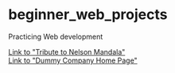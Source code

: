 # beginner_web_projects
Practicing Web development

<a href="https://rupeshchiluka001.github.io/beginner_web_projects/1_tribute_page/nelson_mandela.html" target="_blank">Link to "Tribute to Nelson Mandala"</a><br>
<a href="https://rupeshchiluka001.github.io/beginner_web_projects/2_company_home_page/home_page.html" target="_blank">Link to "Dummy Company Home Page"</a>
